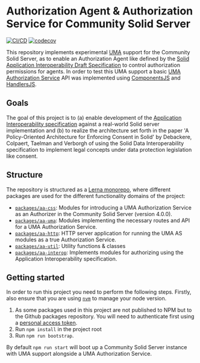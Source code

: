 # Authorization Agent & Authorization Service for Community Solid Server
[![CI/CD](https://github.com/laurensdeb/authorization-agent/actions/workflows/ci.yml/badge.svg)](https://github.com/laurensdeb/authorization-agent/actions/workflows/ci.yml) [![codecov](https://codecov.io/gh/laurensdeb/authorization-agent/branch/main/graph/badge.svg?token=YNT84QJT7G)](https://codecov.io/gh/laurensdeb/authorization-agent)

This repository implements experimental [UMA](https://docs.kantarainitiative.org/uma/wg/rec-oauth-uma-grant-2.0.html) support for the Community Solid Server, as
to enable an Authorization Agent like defined by the [Solid Application Interoperability Draft Specification](https://solid.github.io/data-interoperability-panel/specification/) to control
authorization permissions for agents. In order to test this UMA support a basic [UMA Authorization Service](https://docs.kantarainitiative.org/uma/wg/rec-oauth-uma-grant-2.0.html#roles) API was implemented using [ComponentsJS](https://componentsjs.readthedocs.io) and [HandlersJS](https://github.com/digita-ai/handlersjs).

## Goals
The goal of this project is to (a) enable development of the [Application Interoperability specification](https://solid.github.io/data-interoperability-panel/specification/) against a
real-world Solid server implementation and (b) to realize the architecture set forth in the paper
'A Policy-Oriented Architecture for Enforcing Consent in Solid' by Debackere, Colpaert, Taelman and Verborgh of
using the Solid Data Interoperability specification to implement legal concepts under data protection legislation 
like consent.

## Structure
The repository is structured as a [Lerna monorepo](https://lerna.js.org/), where different packages are used for the different functionality domains of the project:
- [`packages/aa-css`](packages/aa-css): Modules for introducing a UMA Authorization Service as an Authorizer in the Community Solid Server (version 4.0.0).
- [`packages/aa-uma`](packages/aa-uma): Modules implementing the necessary routes and API for a UMA Authorization Service.
- [`packages/aa-http`](packages/aa-http): HTTP server application for running the UMA AS modules as a true Authorization Service.
- [`packages/aa-util`](packages/aa-util): Utility functions & classes
- [`packages/aa-interop`](packages/aa-interop): Implements modules for authorizing using the Application Interoperability specification.

## Getting started
In order to run this project you need to perform the following steps. Firstly, also ensure that you are using [`nvm`](https://github.com/nvm-sh/nvm) to manage your node version.

1. As some packages used in this project are not published to NPM but to the Github packages repository. You will
need to authenticate first using a [personal access token](https://docs.github.com/en/packages/working-with-a-github-packages-registry/working-with-the-npm-registry).
2. Run `npm install` in the project root
3. Run `npm run bootstrap`.

By default `npm run start` will boot up a Community Solid Server instance with UMA support alongside a UMA 
Authorization Service.